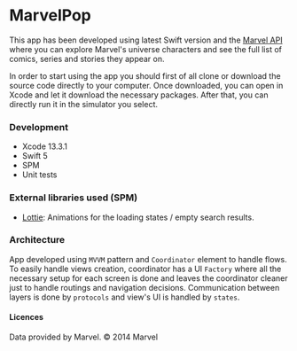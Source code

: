# MarvelPop

This app has been developed using latest Swift version and the [Marvel API](https://developer.marvel.com) where you can explore Marvel's universe characters and see the full list of comics, series and stories they appear on.

In order to start using the app you should first of all clone or download the source code directly to your computer. 
Once downloaded, you can open in Xcode and let it download the necessary packages. After that, you can directly run it in the simulator you select.

### Development
- Xcode 13.3.1
- Swift 5
- SPM
- Unit tests

### External libraries used (SPM)
- [Lottie](https://github.com/airbnb/lottie-ios): Animations for the loading states / empty search results.

### Architecture
App developed using `MVVM` pattern and `Coordinator` element to handle flows.
To easily handle views creation, coordinator has a UI `Factory` where all the necessary setup for each screen is done and leaves the coordinator cleaner just to handle routings and navigation decisions.
Communication between layers is done by `protocols` and view's UI is handled by `states`.

#### Licences
Data provided by Marvel. © 2014 Marvel

